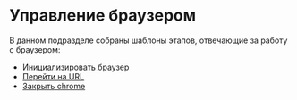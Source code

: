 # Управление браузером

В данном подразделе собраны шаблоны этапов, отвечающие за работу с браузером:

* [Инициализировать браузер](inicializirovat-brauzer.md)
* [Перейти на URL](pereiti-na-url.md)
* [Закрыть chrome](zakryt-chrome.md)
